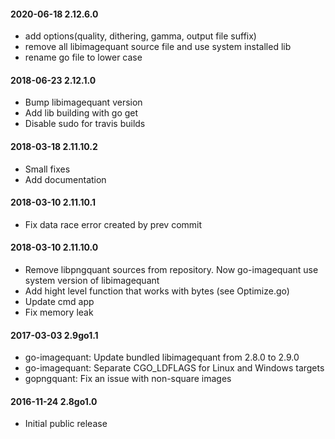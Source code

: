 #### 2020-06-18 2.12.6.0
* add options(quality, dithering, gamma, output file suffix)
* remove all libimagequant source file and use system installed lib
* rename go file to lower case

#### 2018-06-23 2.12.1.0
* Bump libimagequant version
* Add lib building with go get
* Disable sudo for travis builds

#### 2018-03-18 2.11.10.2
* Small fixes
* Add documentation

#### 2018-03-10 2.11.10.1
* Fix data race error created by prev commit

#### 2018-03-10 2.11.10.0
* Remove libpngquant sources from repository. Now go-imagequant use system version of libimagequant
* Add hight level function that works with bytes (see Optimize.go)
* Update cmd app
* Fix memory leak

#### 2017-03-03 2.9go1.1
* go-imagequant: Update bundled libimagequant from 2.8.0 to 2.9.0
* go-imagequant: Separate CGO_LDFLAGS for Linux and Windows targets
* gopngquant: Fix an issue with non-square images

#### 2016-11-24 2.8go1.0
 * Initial public release
